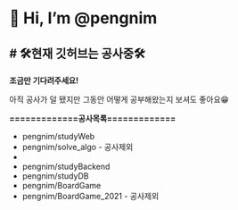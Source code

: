 

<html>
  <body>
    <h1> 👋 Hi, I’m @pengnim </h1>
    <h2># 🛠현재 깃허브는 공사중🛠</h2>
    <p><b>조금만 기다려주세요!</b></p>
    <p>아직 공사가 덜 됐지만 그동안 어떻게 공부해왔는지 보셔도 좋아요😁</p>
    <p><b>=============공사목록=============</b></p>
    <ul><li>pengnim/studyWeb</li>
      <li>pengnim/solve_algo - 공사제외<li>
      <li>pengnim/studyBackend</li>
      <li>pengnim/studyDB</li>
      <li>pengnim/BoardGame</li>
      <li>pengnim/BoardGame_2021 - 공사제외</li>
    </ul>
  </body>
  </html>
